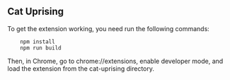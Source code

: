 ## Cat Uprising

To get the extension working, you need run the following commands:

```
    npm install
    npm run build
```

Then, in Chrome, go to chrome://extensions, enable developer mode, and load the extension from the cat-uprising
directory.
